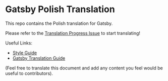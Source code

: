 
# Gatsby Polish Translation

This repo contains the Polish translation for Gatsby.

Please refer to the [Translation Progress Issue](https://github.com/gatsbyjs/gatsby-pl/issues/1) to start translating!

Useful Links:

* [Style Guide](/style-guide.md)
* [Gatsby Translation Guide](https://www.gatsbyjs.org/contributing/gatsby-docs-translation-guide/)

(Feel free to translate this document and add any content you feel would be useful to contributors).
  